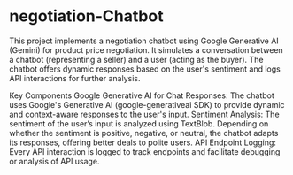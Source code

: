 # negotiation-Chatbot
This project implements a negotiation chatbot using Google Generative AI (Gemini) for product price negotiation. It simulates a conversation between a chatbot (representing a seller) and a user (acting as the buyer). The chatbot offers dynamic responses based on the user's sentiment and logs API interactions for further analysis.

Key Components
Google Generative AI for Chat Responses:
The chatbot uses Google's Generative AI (google-generativeai SDK) to provide dynamic and context-aware responses to the user's input.
Sentiment Analysis:
The sentiment of the user’s input is analyzed using TextBlob. Depending on whether the sentiment is positive, negative, or neutral, the chatbot adapts its responses, offering better deals to polite users.
API Endpoint Logging:
Every API interaction is logged to track endpoints and facilitate debugging or analysis of API usage.

